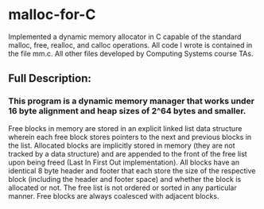 # malloc-for-C
Implemented a dynamic memory allocator in C capable of the standard malloc, free, realloc, and calloc operations.
All code I wrote is contained in the file mm.c. All other files developed by Computing Systems course TAs.

## Full Description:
### This program is a dynamic memory manager that works under 16 byte alignment and heap sizes of 2^64 bytes and smaller. 
Free blocks in memory are stored in an explicit linked list data structure wherein each free block stores pointers to 
the next and previous blocks in the list. Allocated blocks are implicitly stored in memory (they are not tracked by a 
data structure) and are appended to the front of the free list upon being freed (Last In First Out implementation). All 
blocks have an identical 8 byte header and footer that each store the size of the respective block (including the header 
and footer space) and whether the block is allocated or not. The free list is not ordered or sorted in any particular 
manner. Free blocks are always coalesced with adjacent blocks.
